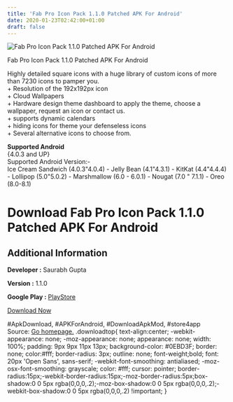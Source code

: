 ```yaml
---
title: 'Fab Pro Icon Pack 1.1.0 Patched APK For Android'
date: 2020-01-23T02:42:00+01:00
draft: false
---
```


![Fab Pro Icon Pack 1.1.0 Patched APK For Android](https://i0.wp.com/apkhome.net/wp-content/uploads/2018/12/Fab-Pro-Icon-Pack-1.1.0.png "Fab Pro Icon Pack 1.1.0 Patched APK For Android")

  

Fab Pro Icon Pack 1.1.0 Patched APK For Android

Highly detailed square icons with a huge library of custom icons of more than 7230 icons to pamper you.  
\+ Resolution of the 192x192px icon  
\+ Cloud Wallpapers  
\+ Hardware design theme dashboard to apply the theme, choose a wallpaper, request an icon or contact us.  
\+ supports dynamic calendars  
\+ hiding icons for theme your defenseless icons  
\+ Several alternative icons to choose from.

**Supported Android**  
{4.0.3 and UP}  
Supported Android Version:-  
Ice Cream Sandwich (4.0.3"4.0.4) - Jelly Bean (4.1"4.3.1) - KitKat (4.4"4.4.4) - Lollipop (5.0"5.0.2) - Marshmallow (6.0 - 6.0.1) - Nougat (7.0 " 7.1.1) - Oreo (8.0-8.1)

Download Fab Pro Icon Pack 1.1.0 Patched APK For Android
========================================================

Additional Information
----------------------

**Developer :** Saurabh Gupta

**Version :** 1.1.0

**Google Play :** [PlayStore](https://play.google.com/store/apps/details?id=com.themezilla.fab.pro)

  

[Download Now](https://store4app.co/post/fab-pro-icon-pack-1-1-0-patched-apk-for-android_1573671781)

  
#ApkDownload, #APKForAndroid, #DownloadApkMod, #store4app  
Source: [Go homepage.](https://store4app.co/post/fab-pro-icon-pack-1-1-0-patched-apk-for-android_1573671781) .downloadtop{ text-align:center; -webkit-appearance: none; -moz-appearance: none; appearance: none; width: 100%; padding: 9px 9px 11px 13px; background-color: #0EBD3F; border: none; color:#fff; border-radius: 3px; outline: none; font-weight;bold; font: 20px 'Open Sans', sans-serif; -webkit-font-smoothing: antialiased; -moz-osx-font-smoothing: grayscale; color: #fff; cursor: pointer; border-radius:15px;-webkit-border-radius:15px;-moz-border-radius:5px;box-shadow:0 0 5px rgba(0,0,0,.2);-moz-box-shadow:0 0 5px rgba(0,0,0,.2);-webkit-box-shadow:0 0 5px rgba(0,0,0,.2) !important; }